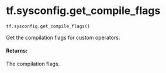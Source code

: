 <div itemscope itemtype="http://developers.google.com/ReferenceObject">
<meta itemprop="name" content="tf.sysconfig.get_compile_flags" />
<meta itemprop="path" content="Stable" />
</div>

# tf.sysconfig.get_compile_flags

``` python
tf.sysconfig.get_compile_flags()
```

Get the compilation flags for custom operators.

#### Returns:

The compilation flags.